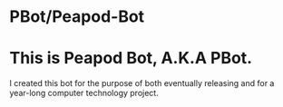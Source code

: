 #	 PBot/Peapod-Bot
#   This is Peapod Bot, A.K.A PBot.
I created this bot for the purpose of both eventually releasing and for a year-long computer technology project.
